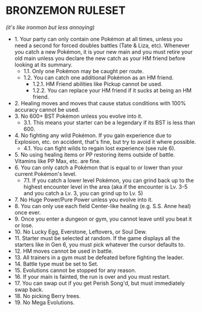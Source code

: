 # BRONZEMON RULESET 

_(it's like ironmon but less annoying)_

* 1\. Your party can only contain one Pokémon at all times, unless you need a second for forced doubles battles (Tate & Liza, etc). Whenever you catch a new Pokémon, it is your new main and you must retire your old main unless you declare the new catch as your HM friend before looking at its summary.
    * 1.1\. Only one Pokémon may be caught per route.
    * 1.2\. You can catch one additional Pokémon as an HM friend.
        * 1.2.1\. HM Friend abilities like Pickup cannot be used.
        * 1.2.2\. You can replace your HM friend if it sucks at being an HM friend.
* 2\. Healing moves and moves that cause status conditions with 100% accuracy cannot be used.
* 3\. No 600+ BST Pokémon unless you evolve into it.
    * 3.1\. This means your starter can be a legendary if its BST is less than 600.
* 4\. No fighting any wild Pokémon. If you gain experience due to Explosion, etc. on accident, that's fine, but try to avoid it where possible.
    * 4.1\. You can fight wilds to regain lost experience (see rule 6).
* 5\. No using healing items or PP restoring items outside of battle. Vitamins like PP Max, etc. are fine.
* 6\. You can only catch a Pokémon that is equal to or lower than your current Pokémon's level. 
    * 7.1\. If you catch a lower level Pokémon, you can grind back up to the highest encounter level in the area (aka if the encounter is Lv. 3-5 and you catch a Lv. 3, you can grind up to Lv. 5)
* 7\. No Huge Power/Pure Power unless you evolve into it.
* 8\. You can only use each field Center-like healing (e.g. S.S. Anne heal) once ever.
* 9\. Once you enter a dungeon or gym, you cannot leave until you beat it or lose.
* 10\. No Lucky Egg, Everstone, Leftovers, or Soul Dew.
* 11\. Starter must be selected at random. If the game displays all the starters like in Gen 6, you must pick whatever the cursor defaults to.
* 12\. HM moves cannot be used in battle.
* 13\. All trainers in a gym must be defeated before fighting the leader.
* 14\. Battle type must be set to Set.
* 15\. Evolutions cannot be stopped for any reason.
* 16\. If your main is fainted, the run is over and you must restart.
* 17\. You can swap out if you get Perish Song'd, but must immediately swap back.
* 18\. No picking Berry trees.
* 19\. No Mega Evolutions.
